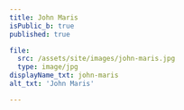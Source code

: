 ```yaml
---
title: John Maris
isPublic_b: true
published: true

file:
  src: /assets/site/images/john-maris.jpg
  type: image/jpg
displayName_txt: john-maris
alt_txt: 'John Maris'

---
```

